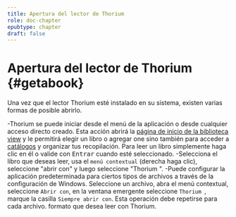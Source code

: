 ```yaml
---
title: Apertura del lector de Thorium 
role: doc-chapter
epubtype: chapter
draft: false
---
```

# Apertura del lector de Thorium  {#getabook}

Una vez que el lector Thorium esté instalado en su sistema, existen varias formas de
posible abrirlo.

-Thorium se puede iniciar desde el menú de la aplicación o desde cualquier
    acceso directo creado. Esta acción abrirá la [página de inicio de la biblioteca
    view]() y le permitirá elegir un libro o agregar
    one sino también para acceder a [catálogos]() y organizar tus
    recopilación. Para leer un libro simplemente haga clic en él o valide con
    <kbd>Entrar</kbd> cuando esté seleccionado.
-Selecciona el libro que deseas leer, usa el `menú contextual` (derecha
    haga clic), seleccione "abrir con" y luego seleccione "Thorium ".
-Puede configurar la aplicación predeterminada para ciertos tipos de archivos a través de
    la configuración de Windows. Seleccione un archivo, abra el menú contextual, seleccione
    `Abrir con`, en la ventana emergente seleccione `Thorium `, marque la casilla
    `Siempre abrir con`. Esta operación debe repetirse para cada archivo.
    formato que desea leer con Thorium.